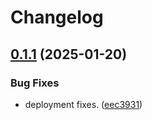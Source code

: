# Changelog

## [0.1.1](https://github.com/ezeikel/cuurly/compare/tsconfig-v0.1.0...tsconfig-v0.1.1) (2025-01-20)


### Bug Fixes

* deployment fixes. ([eec3931](https://github.com/ezeikel/cuurly/commit/eec39317de2000021a8213fa21f232aff1cf2f13))
